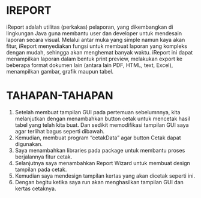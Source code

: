 # IREPORT
iReport adalah utilitas (perkakas) pelaporan, yang dikembangkan di lingkungan Java guna membantu user dan developer untuk mendesain laporan secara visual. Melalui antar muka yang simple namun kaya akan fitur, iReport menyediakan fungsi untuk membuat laporan yang kompleks dengan mudah, sehingga akan menghemat banyak waktu. iReport ini dapat menampilkan laporan dalam bentuk print preview, melakukan export ke beberapa format dokumen lain (antara lain PDF, HTML, text, Excel), menampilkan gambar, grafik maupun tabel.

# TAHAPAN-TAHAPAN
1. Setelah membuat tampilan GUI pada pertemuan sebelumnnya, kita melanjutkan dengan menambahkan button cetak untuk mencetak hasil tabel yang telah kita buat. Dan sedikit memodifikasi tampilan GUI saya agar terlihat bagus seperti dibawah.
2. Kemudian, membuat program “cetakData” agar button Cetak dapat digunakan.
3. Saya menambahkan libraries pada package untuk membantu proses berjalannya fitur cetak.
4. Selanjutnya saya menambahkan Report Wizard untuk membuat design tampilan pada cetak.
5. Kemudian saya mendesign tampilan kertas yang akan dicetak seperti ini.
6. Dengan begitu ketika saya run akan menghasilkan tampilan GUI dan kertas cetaknya.

